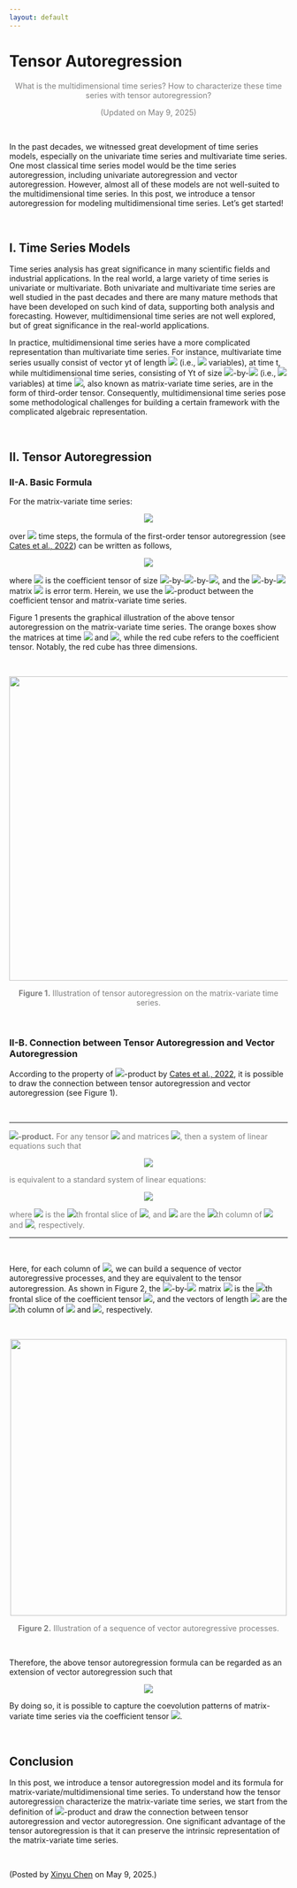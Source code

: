 ```yaml
---
layout: default
---
```


# Tensor Autoregression

<p align="center"><span style="color:gray">What is the multidimensional time series? How to characterize these time series with tensor autoregression?</span></p>

<p align="center"><span style="color:gray">(Updated on May 9, 2025)</span></p>

<br>

In the past decades, we witnessed great development of time series models, especially on the univariate time series and multivariate time series. One most classical time series model would be the time series autoregression, including univariate autoregression and vector autoregression. However, almost all of these models are not well-suited to the multidimensional time series. In this post, we introduce a tensor autoregression for modeling multidimensional time series. Let’s get started!

<br>

## I. Time Series Models

Time series analysis has great significance in many scientific fields and industrial applications. In the real world, a large variety of time series is univariate or multivariate. Both univariate and multivariate time series are well studied in the past decades and there are many mature methods that have been developed on such kind of data, supporting both analysis and forecasting. However, multidimensional time series are not well explored, but of great significance in the real-world applications.


In practice, multidimensional time series have a more complicated representation than multivariate time series. For instance, multivariate time series usually consist of vector yt of length <img style="display: inline;" src="https://latex.codecogs.com/svg.latex?&space;N"/> (i.e., <img style="display: inline;" src="https://latex.codecogs.com/svg.latex?&space;N"/> variables), at time t, while multidimensional time series, consisting of Yt of size <img style="display: inline;" src="https://latex.codecogs.com/svg.latex?&space;M"/>-by-<img style="display: inline;" src="https://latex.codecogs.com/svg.latex?&space;N"/> (i.e., <img style="display: inline;" src="https://latex.codecogs.com/svg.latex?&space;MN"/> variables) at time <img style="display: inline;" src="https://latex.codecogs.com/svg.latex?&space;t"/>, also known as matrix-variate time series, are in the form of third-order tensor. Consequently, multidimensional time series pose some methodological challenges for building a certain framework with the complicated algebraic representation.

<br>

## II. Tensor Autoregression

### II-A. Basic Formula

For the matrix-variate time series:

<p align = "center"><img align="middle" src="https://latex.codecogs.com/svg.latex?&space;\boldsymbol{Y}_{1},\ldots,\boldsymbol{Y}_{T}\in\mathbb{R}^{M\times N}"/></p>

over <img style="display: inline;" src="https://latex.codecogs.com/svg.latex?&space;T"/> time steps, the formula of the first-order tensor autoregression (see [Cates et al., 2022](https://arxiv.org/abs/2205.12201)) can be written as follows,

<p align = "center"><img align="middle" src="https://latex.codecogs.com/svg.latex?&space;\boldsymbol{Y}_{t}=\boldsymbol{\mathcal{A}}\times_{\mathcal{L}}\boldsymbol{Y}_{t-1}+\boldsymbol{E}_{t},t=2,\ldots,T"/></p>

where <img style="display: inline;" src="https://latex.codecogs.com/svg.latex?&space;\boldsymbol{\mathcal{A}}"/> is the coefficient tensor of size <img style="display: inline;" src="https://latex.codecogs.com/svg.latex?&space;M"/>-by-<img style="display: inline;" src="https://latex.codecogs.com/svg.latex?&space;M"/>-by-<img style="display: inline;" src="https://latex.codecogs.com/svg.latex?&space;N"/>, and the <img style="display: inline;" src="https://latex.codecogs.com/svg.latex?&space;M"/>-by-<img style="display: inline;" src="https://latex.codecogs.com/svg.latex?&space;N"/> matrix <img style="display: inline;" src="https://latex.codecogs.com/svg.latex?&space;\boldsymbol{E}_{t}"/> is error term. Herein, we use the <img style="display: inline;" src="https://latex.codecogs.com/svg.latex?&space;\mathcal{L}"/>-product between the coefficient tensor and matrix-variate time series.

Figure 1 presents the graphical illustration of the above tensor autoregression on the matrix-variate time series. The orange boxes show the matrices at time <img style="display: inline;" src="https://latex.codecogs.com/svg.latex?&space;t"/> and <img style="display: inline;" src="https://latex.codecogs.com/svg.latex?&space;t-1"/>, while the red cube refers to the coefficient tensor. Notably, the red cube has three dimensions.

<br>

<p align="center">
<img align="middle" src="https://spatiotemporal-data.github.io/images/tensor_ar_illustration.webp" width="550" />
</p>

<p style="font-size: 14px; color: gray" align = "center">
<b>Figure 1.</b> Illustration of tensor autoregression on the matrix-variate time series.
</p>

<br>

### II-B. Connection between Tensor Autoregression and Vector Autoregression

According to the property of <img style="display: inline;" src="https://latex.codecogs.com/svg.latex?&space;\mathcal{L}"/>-product by [Cates et al., 2022](https://arxiv.org/abs/2205.12201), it is possible to draw the connection between tensor autoregression and vector autoregression (see Figure 1).

<br>

---

<span style="color:gray">
<b><img style="display: inline;" src="https://latex.codecogs.com/svg.latex?&space;\mathcal{L}"/>-product.</b> For any tensor <img style="display: inline;" src="https://latex.codecogs.com/svg.latex?&space;\boldsymbol{\mathcal{A}}\in\mathbb{R}^{M\times M\times N}"/> and matrices <img style="display: inline;" src="https://latex.codecogs.com/svg.latex?&space;\boldsymbol{X},\boldsymbol{Y}\in\mathbb{R}^{M\times N}"/>, then a system of linear equations such that
</span>

<p align = "center"><img align="middle" src="https://latex.codecogs.com/svg.latex?&space;\boldsymbol{Y}=\boldsymbol{\mathcal{A}}\times_{\mathcal{L}}\boldsymbol{X}"/></p>

<span style="color:gray">
is equivalent to a standard system of linear equations:
</span>

<p align = "center"><img align="middle" src="https://latex.codecogs.com/svg.latex?&space;\boldsymbol{y}_{n}=\boldsymbol{A}_{n}\boldsymbol{x}_{n},n=1,\ldots,N"/></p>

<span style="color:gray">
where <img style="display: inline;" src="https://latex.codecogs.com/svg.latex?&space;\boldsymbol{A}_{n}\in\mathbb{R}^{M\times M}"/> is the <img style="display: inline;" src="https://latex.codecogs.com/svg.latex?&space;n"/>th frontal slice of <img style="display: inline;" src="https://latex.codecogs.com/svg.latex?&space;\boldsymbol{\mathcal{A}}"/>, and <img style="display: inline;" src="https://latex.codecogs.com/svg.latex?&space;\boldsymbol{x}_{n},\boldsymbol{y}_{n}\in\mathbb{R}^{M}"/> are the <img style="display: inline;" src="https://latex.codecogs.com/svg.latex?&space;n"/>th column of <img style="display: inline;" src="https://latex.codecogs.com/svg.latex?&space;\boldsymbol{X}"/> and <img style="display: inline;" src="https://latex.codecogs.com/svg.latex?&space;\boldsymbol{Y}"/>, respectively.
</span>

<br>

---

<br>

Here, for each column of <img style="display: inline;" src="https://latex.codecogs.com/svg.latex?&space;\boldsymbol{Y}_{t}"/>, we can build a sequence of vector autoregressive processes, and they are equivalent to the tensor autoregression. As shown in Figure 2, the <img style="display: inline;" src="https://latex.codecogs.com/svg.latex?&space;M"/>-by-<img style="display: inline;" src="https://latex.codecogs.com/svg.latex?&space;N"/> matrix <img style="display: inline;" src="https://latex.codecogs.com/svg.latex?&space;\boldsymbol{A}_{n}"/> is the <img style="display: inline;" src="https://latex.codecogs.com/svg.latex?&space;n"/>th frontal slice of the coefficient tensor <img style="display: inline;" src="https://latex.codecogs.com/svg.latex?&space;\boldsymbol{\mathcal{A}}"/>, and the vectors of length <img style="display: inline;" src="https://latex.codecogs.com/svg.latex?&space;M"/> are the <img style="display: inline;" src="https://latex.codecogs.com/svg.latex?&space;n"/>th column of <img style="display: inline;" src="https://latex.codecogs.com/svg.latex?&space;\boldsymbol{Y}_{t}"/> and <img style="display: inline;" src="https://latex.codecogs.com/svg.latex?&space;\boldsymbol{Y}_{t-1}"/>, respectively.

<br>

<p align="center">
<img align="middle" src="https://spatiotemporal-data.github.io/images/tensor_ar_linear.webp" width="500" />
</p>

<p style="font-size: 14px; color: gray" align = "center">
<b>Figure 2.</b> Illustration of a sequence of vector autoregressive processes.
</p>

<br>

Therefore, the above tensor autoregression formula can be regarded as an extension of vector autoregression such that

<p align = "center"><img align="middle" src="https://latex.codecogs.com/svg.latex?&space;\boldsymbol{y}_{n,t}=\boldsymbol{A}_{n}\boldsymbol{y}_{n,t-1}+\boldsymbol{\epsilon}_{n,t}"/></p>

By doing so, it is possible to capture the coevolution patterns of matrix-variate time series via the coefficient tensor <img style="display: inline;" src="https://latex.codecogs.com/svg.latex?&space;\boldsymbol{\mathcal{A}}"/>.

<br>

## Conclusion

In this post, we introduce a tensor autoregression model and its formula for matrix-variate/multidimensional time series. To understand how the tensor autoregression characterize the matrix-variate time series, we start from the definition of <img style="display: inline;" src="https://latex.codecogs.com/svg.latex?&space;\mathcal{L}"/>-product and draw the connection between tensor autoregression and vector autoregression. One significant advantage of the tensor autoregression is that it can preserve the intrinsic representation of the matrix-variate time series.

<br>

<p align="left">(Posted by <a href="https://xinychen.github.io/">Xinyu Chen</a> on May 9, 2025.)</p>
